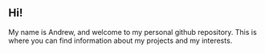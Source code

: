 ## Hi! #

My name is Andrew, and welcome to my personal github repository. This is where you can find information about my projects and my interests.
